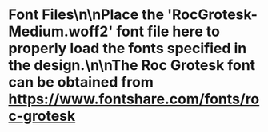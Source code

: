 # Font Files\n\nPlace the 'RocGrotesk-Medium.woff2' font file here to properly load the fonts specified in the design.\n\nThe Roc Grotesk font can be obtained from https://www.fontshare.com/fonts/roc-grotesk